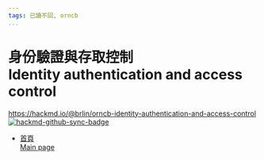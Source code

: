 ```yaml
---
tags: 已讀不回, orncb
...
```


# 身份驗證與存取控制<br>Identity authentication and access control

<https://hackmd.io/@brlin/orncb-identity-authentication-and-access-control><br>[![hackmd-github-sync-badge](https://hackmd.io/jAx1HR0MTdSOzGmnZuf7Kg/badge)](https://hackmd.io/jAx1HR0MTdSOzGmnZuf7Kg)

* [首頁<br>Main page](/jAx1HR0MTdSOzGmnZuf7Kg)

